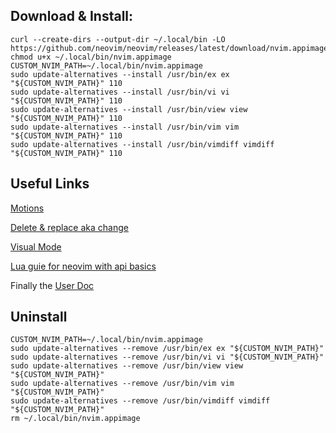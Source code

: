 ## Download & Install:

```
curl --create-dirs --output-dir ~/.local/bin -LO https://github.com/neovim/neovim/releases/latest/download/nvim.appimage
chmod u+x ~/.local/bin/nvim.appimage
CUSTOM_NVIM_PATH=~/.local/bin/nvim.appimage
sudo update-alternatives --install /usr/bin/ex ex "${CUSTOM_NVIM_PATH}" 110
sudo update-alternatives --install /usr/bin/vi vi "${CUSTOM_NVIM_PATH}" 110
sudo update-alternatives --install /usr/bin/view view "${CUSTOM_NVIM_PATH}" 110
sudo update-alternatives --install /usr/bin/vim vim "${CUSTOM_NVIM_PATH}" 110
sudo update-alternatives --install /usr/bin/vimdiff vimdiff "${CUSTOM_NVIM_PATH}" 110
```

## Useful Links
[Motions](https://neovim.io/doc/user/motion.html#motion.txt)

[Delete & replace aka change](https://neovim.io/doc/user/change.html#change.txt)

[Visual Mode](https://neovim.io/doc/user/visual.html#visual-mode)

[Lua guie for neovim with api basics](https://neovim.io/doc/user/lua-guide.html#lua-guide)

Finally the [User Doc](https://neovim.io/doc/user/)

## Uninstall
```
CUSTOM_NVIM_PATH=~/.local/bin/nvim.appimage
sudo update-alternatives --remove /usr/bin/ex ex "${CUSTOM_NVIM_PATH}"
sudo update-alternatives --remove /usr/bin/vi vi "${CUSTOM_NVIM_PATH}"
sudo update-alternatives --remove /usr/bin/view view "${CUSTOM_NVIM_PATH}"
sudo update-alternatives --remove /usr/bin/vim vim "${CUSTOM_NVIM_PATH}"
sudo update-alternatives --remove /usr/bin/vimdiff vimdiff "${CUSTOM_NVIM_PATH}"
rm ~/.local/bin/nvim.appimage
```
